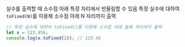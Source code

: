 실수를 출력할 때 소수점 아래 특정 자리에서 반올림할 수 있음
특정 실수에 대하여 `toFixed(N)`를 이용해 소수점 아래 N 자리까지 출력
```javaScript
// 특정 실수에 대하여 toFixed()를 이용해 소수점 아래 둘째 자리까지 출력
let x = 123.456;
console.log(x.toFixed(2)); // 123.46
```
